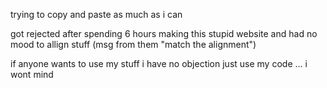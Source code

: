trying to copy and paste as much as i can 


got rejected after spending 6 hours making this stupid website and had no mood to allign stuff (msg from them "match the alignment")

if anyone wants to use my stuff i have no objection just use my code ... i wont mind 
